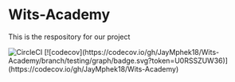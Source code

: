 # Wits-Academy
This is the respository for our project

<img alt="CircleCI" src="https://img.shields.io/circleci/build/github/JayMphek18/Wits-Academy">
[![codecov](https://codecov.io/gh/JayMphek18/Wits-Academy/branch/testing/graph/badge.svg?token=U0RSSZUW36)](https://codecov.io/gh/JayMphek18/Wits-Academy)
